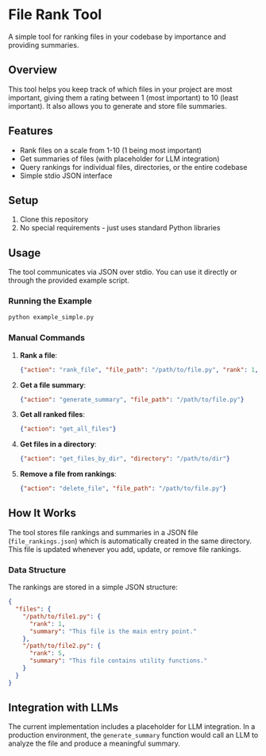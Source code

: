# File Rank Tool

A simple tool for ranking files in your codebase by importance and providing summaries.

## Overview

This tool helps you keep track of which files in your project are most important, giving them a rating between 1 (most important) to 10 (least important). It also allows you to generate and store file summaries.

## Features

- Rank files on a scale from 1-10 (1 being most important)
- Get summaries of files (with placeholder for LLM integration)
- Query rankings for individual files, directories, or the entire codebase
- Simple stdio JSON interface

## Setup

1. Clone this repository
2. No special requirements - just uses standard Python libraries

## Usage

The tool communicates via JSON over stdio. You can use it directly or through the provided example script.

### Running the Example

```bash
python example_simple.py
```

### Manual Commands

1. **Rank a file**:
   ```json
   {"action": "rank_file", "file_path": "/path/to/file.py", "rank": 1, "summary": "Main entry point"}
   ```

2. **Get a file summary**:
   ```json
   {"action": "generate_summary", "file_path": "/path/to/file.py"}
   ```

3. **Get all ranked files**:
   ```json
   {"action": "get_all_files"}
   ```

4. **Get files in a directory**:
   ```json
   {"action": "get_files_by_dir", "directory": "/path/to/dir"}
   ```

5. **Remove a file from rankings**:
   ```json
   {"action": "delete_file", "file_path": "/path/to/file.py"}
   ```

## How It Works

The tool stores file rankings and summaries in a JSON file (`file_rankings.json`) which is automatically created in the same directory. This file is updated whenever you add, update, or remove file rankings.

### Data Structure

The rankings are stored in a simple JSON structure:

```json
{
  "files": {
    "/path/to/file1.py": {
      "rank": 1,
      "summary": "This file is the main entry point."
    },
    "/path/to/file2.py": {
      "rank": 5,
      "summary": "This file contains utility functions."
    }
  }
}
```

## Integration with LLMs

The current implementation includes a placeholder for LLM integration. In a production environment, the `generate_summary` function would call an LLM to analyze the file and produce a meaningful summary.
